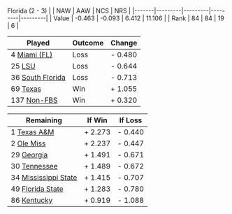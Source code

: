 Florida (2 - 3)
|       |   NAW   |   AAW   |   NCS   |   NRS   |
|-------|---------|---------|---------|---------|
| Value |  -0.463 |  -0.093 |   6.412 |  11.106 |
| Rank  |      84 |      84 |      19 |       6 |

| Played                    | Outcome    |  Change  |
|---------------------------|------------|----------|
|   4 [Miami (FL)            ](MiamiFL)| Loss       | -  0.480 |
|  25 [LSU                   ](LSU)| Loss       | -  0.644 |
|  36 [South Florida         ](SouthFlorida)| Loss       | -  0.713 |
|  69 [Texas                 ](Texas)| Win        | +  1.055 |
| 137 [Non-FBS               ](NonFBS)| Win        | +  0.320 |

| Remaining                 |  If Win  |  If Loss |
|---------------------------|----------|----------|
|   1 [Texas A&M             ](TexasAM)| +  2.273 | -  0.440 |
|   2 [Ole Miss              ](OleMiss)| +  2.237 | -  0.447 |
|  29 [Georgia               ](Georgia)| +  1.491 | -  0.671 |
|  30 [Tennessee             ](Tennessee)| +  1.489 | -  0.672 |
|  34 [Mississippi State     ](MississippiState)| +  1.415 | -  0.707 |
|  49 [Florida State         ](FloridaState)| +  1.283 | -  0.780 |
|  86 [Kentucky              ](Kentucky)| +  0.919 | -  1.088 |

